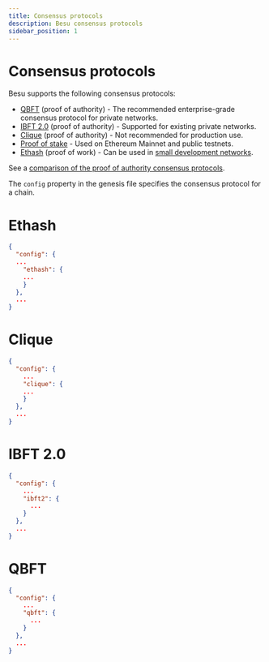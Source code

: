 ```yaml
---
title: Consensus protocols
description: Besu consensus protocols
sidebar_position: 1
---
```


# Consensus protocols

Besu supports the following consensus protocols:

- [QBFT](qbft.md) (proof of authority) - The recommended enterprise-grade consensus protocol for private networks.
- [IBFT 2.0](ibft.md) (proof of authority) - Supported for existing private networks.
- [Clique](clique.md) (proof of authority) - Not recommended for production use.
- [Proof of stake](../../../../public-networks/concepts/proof-of-stake/index.md) - Used on Ethereum Mainnet and public testnets.
- [Ethash](https://ethereum.org/en/developers/docs/consensus-mechanisms/pow/) (proof of work) - Can be used in [small development networks](../../../tutorials/ethash.md).

See a [comparison of the proof of authority consensus protocols](../../../concepts/poa.md).

The `config` property in the genesis file specifies the consensus protocol for a chain.

<!--tabs-->

# Ethash

```json
{
  "config": {
  ...
    "ethash": {
    ...
    }
  },
  ...
}
```

# Clique

```json
{
  "config": {
    ...
    "clique": {
    ...
    }
  },
  ...
}
```

# IBFT 2.0

```json
{
  "config": {
    ...
    "ibft2": {
      ...
    }
  },
  ...
}
```

# QBFT

```json
{
  "config": {
    ...
    "qbft": {
      ...
    }
  },
  ...
}
```

<!--/tabs-->
